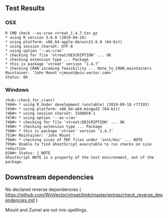 
## Test Results


### OSX

    R CMD check --as-cran vtreat_1.4.7.tar.gz 
    * using R version 3.6.0 (2019-04-26)
    * using platform: x86_64-apple-darwin15.6.0 (64-bit)
    * using session charset: UTF-8
    * using option ‘--as-cran’
    * checking for file ‘vtreat/DESCRIPTION’ ... OK
    * checking extension type ... Package
    * this is package ‘vtreat’ version ‘1.4.7’
    * checking CRAN incoming feasibility ... Note_to_CRAN_maintainers
    Maintainer: ‘John Mount <jmount@win-vector.com>’
    Status: OK

### Windows

    rhub::check_for_cran()
    744#> * using R Under development (unstable) (2019-09-18 r77193)
    745#> * using platform: x86_64-w64-mingw32 (64-bit)
    746#> * using session charset: ISO8859-1
    747#> * using option '--as-cran'
    748#> * checking for file 'vtreat/DESCRIPTION' ... OK
    749#> * checking extension type ... Package
    750#> * this is package 'vtreat' version '1.4.7'
    751#> Maintainer: 'John Mount '
    794#> * checking sizes of PDF files under 'inst/doc' ... NOTE
    795#> Unable to find GhostScript executable to run checks on size reduction
    810#> Status: 1 NOTE
    GhostScript NOTE is a property of the test environment, not of the package.

## Downstream dependencies

No declared reverse dependencies ( https://github.com/WinVector/vtreat/blob/master/extras/check_reverse_dependencies.md ).

     
Mount and Zumel are not mis-spellings.


